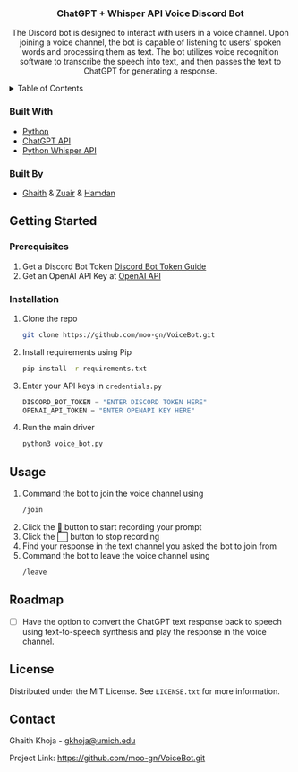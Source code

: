 
<h3 align="center">ChatGPT + Whisper API Voice Discord Bot</h3>

  <p align="center">
    The Discord bot is designed to interact with users in a voice channel. Upon joining a voice channel, the bot is capable of listening to users' spoken words and processing them as text. The bot utilizes voice recognition software to transcribe the speech into text, and then passes the text to ChatGPT for generating a response.
    <br />
</div>



<!-- TABLE OF CONTENTS -->
<details>
  <summary>Table of Contents</summary>
  <ol>
    <li>
      <a href="#built-with">Built With</a>
    </li>
    <li>
      <a href="#getting-started">Getting Started</a>
      <ul>
        <li><a href="#prerequisites">Prerequisites</a></li>
        <li><a href="#installation">Installation</a></li>
      </ul>
    </li>
    <li><a href="#usage">Usage</a></li>
    <li><a href="#roadmap">Roadmap</a></li>
    <li><a href="#license">License</a></li>
    <li><a href="#contact">Contact</a></li>
  </ol>
</details>



<!-- ABOUT THE PROJECT -->

### Built With

* [Python](https://www.python.org/)
* [ChatGPT API](https://openai.com/blog/chat-with-gpt-3/)
* [Python Whisper API](https://whisper-python.readthedocs.io/en/latest/)

### Built By
* [Ghaith](https://www.linkedin.com/in/ghaith-khoja/) & [Zuair](https://www.linkedin.com/in/azuair/) & [Hamdan](https://www.linkedin.com/in/mhalhamdan/)

<!-- GETTING STARTED -->
## Getting Started

### Prerequisites
1. Get a Discord Bot Token [Discord Bot Token Guide](https://www.writebots.com/discord-bot-token/)
2. Get an OpenAI API Key at [OpenAI API](https://platform.openai.com/account/api-keys)

### Installation

1. Clone the repo
   ```sh
   git clone https://github.com/moo-gn/VoiceBot.git
   ```
2. Install requirements using Pip
    ```sh
    pip install -r requirements.txt
    ```
3. Enter your API keys in `credentials.py`
   ```python
   DISCORD_BOT_TOKEN = "ENTER DISCORD TOKEN HERE"
   OPENAI_API_TOKEN = "ENTER OPENAPI KEY HERE"
   ```
4. Run the main driver
    ```sh
    python3 voice_bot.py
    ```

<!-- USAGE EXAMPLES -->
## Usage

1. Command the bot to join the voice channel using 
    ```sh
    /join
    ```
2. Click the 🔴 button to start recording your prompt
3. Click the ⬜ button to stop recording
4. Find your response in the text channel you asked the bot to join from 
5. Command the bot to leave the voice channel using
    ```sh
    /leave
    ```


<!-- ROADMAP -->
## Roadmap

- [ ] Have the option to convert the ChatGPT text response back to speech using text-to-speech synthesis and play the response in the voice channel.


<!-- LICENSE -->
## License

Distributed under the MIT License. See `LICENSE.txt` for more information.

<!-- CONTACT -->
## Contact

Ghaith Khoja - gkhoja@umich.edu

Project Link: https://github.com/moo-gn/VoiceBot.git

